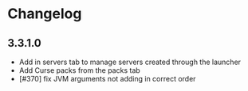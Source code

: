 # Changelog

## 3.3.1.0

- Add in servers tab to manage servers created through the launcher
- Add Curse packs from the packs tab
- [#370] fix JVM arguments not adding in correct order
